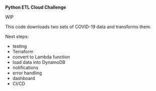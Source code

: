 **Python ETL Cloud Challenge**

WIP

This code downloads two sets of COVID-19 data and transforms them.

Next steps:
- testing
- Terraform
- convert to Lambda function
- load data into DynamoDB
- notifications
- error handling
- dashboard
- CI/CD
